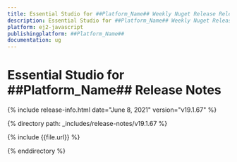 ```yaml
---
title: Essential Studio for ##Platform_Name## Weekly Nuget Release Release Notes  
description: Essential Studio for ##Platform_Name## Weekly Nuget Release Release Notes  
platform: ej2-javascript
publishingplatform: ##Platform_Name##
documentation: ug
---
```


# Essential Studio for  ##Platform_Name##  Release Notes  

{% include release-info.html date="June 8, 2021"   version="v19.1.67"  %} 

{% directory path: _includes/release-notes/v19.1.67 %}

{% include {{file.url}} %}

{% enddirectory %}
